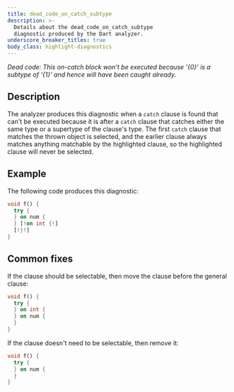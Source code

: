 ```yaml
---
title: dead_code_on_catch_subtype
description: >-
  Details about the dead_code_on_catch_subtype
  diagnostic produced by the Dart analyzer.
underscore_breaker_titles: true
body_class: highlight-diagnostics
---
```


_Dead code: This on-catch block won't be executed because '{0}' is a subtype of
'{1}' and hence will have been caught already._

## Description

The analyzer produces this diagnostic when a `catch` clause is found that
can't be executed because it is after a `catch` clause that catches either
the same type or a supertype of the clause's type. The first `catch` clause
that matches the thrown object is selected, and the earlier clause always
matches anything matchable by the highlighted clause, so the highlighted
clause will never be selected.

## Example

The following code produces this diagnostic:

```dart
void f() {
  try {
  } on num {
  } [!on int {!]
  [!}!]
}
```

## Common fixes

If the clause should be selectable, then move the clause before the general
clause:

```dart
void f() {
  try {
  } on int {
  } on num {
  }
}
```

If the clause doesn't need to be selectable, then remove it:

```dart
void f() {
  try {
  } on num {
  }
}
```
